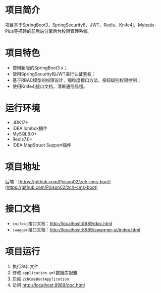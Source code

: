 # 项目简介
项目基于SpringBoot3、SpringSecurity6、JWT、Redis、Knife4j、Mybatis-Plus等搭建的前后端分离后台权限管理系统。
# 项目特色
- 使用新版的SpringBoot3.x；
- 使用SpringSecurity和JWT进行认证鉴权；
- 基于RBAC模型的权限设计，细粒度接口方法，按钮级别权限控制；
- 使用Knife4j接口文档，清晰通俗易懂。
# 运行环境
- JDK17+
- IDEA lombok插件
- MySQL8.0+
- Redis7.0+
- IDEA MapStruct Support插件
# 项目地址
后端：[https://github.com/Poison02/zch-cms-boot](https://github.com/Poison02/zch-cms-boot)
# 接口文档
- `knife4j`接口文档：[http://localhost:8989/doc.html](http://localhost:8989/doc.html)
- `swagger`接口文档：[http://localhost:8989/swagger-ui/index.html](http://localhost:8989/swagger-ui/index.html)
# 项目运行
1. 执行SQL文件
2. 修改 `application.yml`数据库配置
3. 启动 `ZchCmsBootApplication`
4. 访问 [http://localhost:8989/doc.html](http://localhost:8989/doc.html)